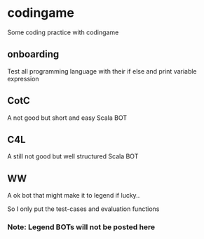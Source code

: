 # codingame

Some coding practice with codingame

## onboarding

Test all programming language with their if else and print variable expression

## CotC

A not good but short and easy Scala BOT

## C4L

A still not good but well structured Scala BOT

## WW

A ok bot that might make it to legend if lucky..

So I only put the test-cases and evaluation functions

### Note: Legend BOTs will not be posted here
